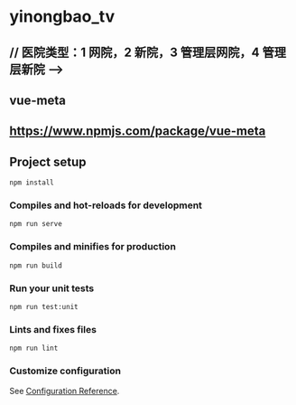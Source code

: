 # yinongbao_tv

## // 医院类型：1 网院，2 新院，3 管理层网院，4 管理层新院 -->

## vue-meta

## https://www.npmjs.com/package/vue-meta

## Project setup

<!-- 网院首页 没有数据，轮播，专家，网诊 -->
<!-- 这个效果有2个的，管理院的和非管理院的 -->
 <!-- 专家主页：管理院和管理院 -->
<!-- 网诊列表接口询问 -->
<!-- 新院频道导航待完善 -->

```
npm install
```

### Compiles and hot-reloads for development

```
npm run serve
```

### Compiles and minifies for production

```
npm run build
```

### Run your unit tests

```
npm run test:unit
```

### Lints and fixes files

```
npm run lint
```

### Customize configuration

See [Configuration Reference](https://cli.vuejs.org/config/).
